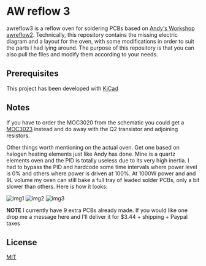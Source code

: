 # AW reflow 3

awreflow3 is a reflow oven for soldering PCBs based on [Andy's Workshop awreflow2](http://andybrown.me.uk/2015/07/12/awreflow2/). Technically, this repository contains the missing electric diagram and a layout for the oven, with some modifications in order to suit the parts I had lying around. The purpose of this repository is that you can also pull the files and modify them according to your needs.

## Prerequisites

This project has been developed with [KiCad](http://www.kicad-pcb.org/download/)


## Notes

If you have to order the MOC3020 from the schematic you could get a [MOC3023](https://www.arrow.com/en/products/moc3023/isocom) instead and do away with the Q2 transistor and adjoining resistors.

Other things worth mentioning on the actual oven. Get one based on halogen heating elements just like Andy has done. Mine is a quartz elements oven and the PID is totally useless due to its very high inertia. I had to bypass the PID and hardcode some time intervals where power level is 0% and others where power is driven at 100%. 
At 1000W power and and 9L volume my oven can still bake a full tray of leaded solder PCBs, only a bit slower than others. Here is how it looks:

![img1](https://i.imgur.com/gyH375Q.jpg)
![img2](https://i.imgur.com/1DKV6k1.jpg)
![img3](https://i.imgur.com/fc24D1K.png)

**NOTE** I currently have 9 extra PCBs already made. If you would like one drop me a message here and I'll deliver it for $3.44 + shipping + Paypal taxes

## License
[MIT](https://choosealicense.com/licenses/mit/)
